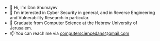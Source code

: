 - 👋 Hi, I’m Dan Shumayev
- 👀 I’m interested in Cyber Security in general, and in Reverse Engineering and Vulnerability Research in particular.
- 🌱 Graduate from Computer Science at the Hebrew University of Jerusalem.
- 📫 You can reach me via computersciencedans@gmail.com
